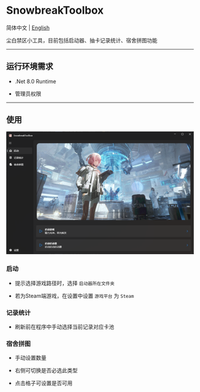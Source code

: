 # SnowbreakToolbox

简体中文 | [English](Document/README_en.md)

尘白禁区小工具，目前包括启动器、抽卡记录统计、宿舍拼图功能

---

## 运行环境需求

- .Net 8.0 Runtime

- 管理员权限

---

## 使用

![loading-ag-1133](Document/Images/Display.png)



### 启动

- 提示选择游戏路径时，选择 `启动器所在文件夹`

- 若为Steam端游戏，在设置中设置 `游戏平台` 为 `Steam`



### 记录统计

- 刷新前在程序中手动选择当前记录对应卡池



### 宿舍拼图

- 手动设置数量

- 右侧可切换是否必选此类型

- 点击格子可设置是否可用
